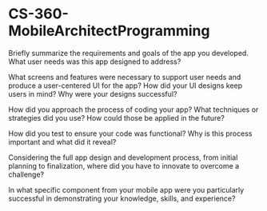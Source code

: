 # CS-360-MobileArchitectProgramming

Briefly summarize the requirements and goals of the app you developed. What user needs was this app designed to address?



What screens and features were necessary to support user needs and produce a user-centered UI for the app? How did your UI designs keep users in mind? Why were your designs successful?



How did you approach the process of coding your app? What techniques or strategies did you use? How could those be applied in the future?



How did you test to ensure your code was functional? Why is this process important and what did it reveal?



Considering the full app design and development process, from initial planning to finalization, where did you have to innovate to overcome a challenge?



In what specific component from your mobile app were you particularly successful in demonstrating your knowledge, skills, and experience?

